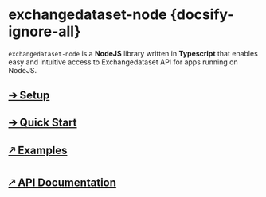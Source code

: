 # exchangedataset-node  {docsify-ignore-all}

`exchangedataset-node` is a **NodeJS** library written in **Typescript** that enables easy and intuitive access to Exchangedataset API for apps running on NodeJS.

## [➔ Setup](libraries/nodejs/setup.md)

## [➔ Quick Start](libraries/nodejs/quickstart.md)

## [🡕 Examples](https://repl.it/@exchangedataset/exchangedataset-node-examples)

## [🡕 API Documentation](https://exchangedataset.github.io/exchangedataset-node/)
